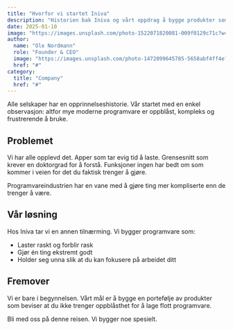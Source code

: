 ```yaml
---
title: "Hvorfor vi startet Iniva"
description: "Historien bak Iniva og vårt oppdrag å bygge produkter som betyr noe."
date: 2025-01-10
image: "https://images.unsplash.com/photo-1522071820081-009f0129c71c?w=1200&h=800&fit=crop"
author:
  name: "Ole Nordmann"
  role: "Founder & CEO"
  image: "https://images.unsplash.com/photo-1472099645785-5658abf4ff4e?w=256&h=256&fit=crop"
  href: "#"
category:
  title: "Company"
  href: "#"
---
```


Alle selskaper har en opprinnelseshistorie. Vår startet med en enkel observasjon: altfor mye moderne programvare er oppblåst, kompleks og frustrerende å bruke.

## Problemet

Vi har alle opplevd det. Apper som tar evig tid å laste. Grensesnitt som krever en doktorgrad for å forstå. Funksjoner ingen har bedt om som kommer i veien for det du faktisk trenger å gjøre.

Programvareindustrien har en vane med å gjøre ting mer kompliserte enn de trenger å være.

## Vår løsning

Hos Iniva tar vi en annen tilnærming. Vi bygger programvare som:

- Laster raskt og forblir rask
- Gjør én ting ekstremt godt
- Holder seg unna slik at du kan fokusere på arbeidet ditt

## Fremover

Vi er bare i begynnelsen. Vårt mål er å bygge en portefølje av produkter som beviser at du ikke trenger oppblåsthet for å lage flott programvare.

Bli med oss på denne reisen. Vi bygger noe spesielt.
